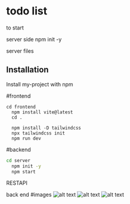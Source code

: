 
# todo list

to start


server side
npm init -y

server files

## Installation

Install my-project with npm


#frontend
```frontend
cd frontend
  npm install vite@latest
  cd .

  npm install -D tailwindcss
  npx tailwindcss init
  npm run dev
```

#backend
```bash
cd server
  npm init -y
  npm start
```


RESTAPI

back end
#images
![alt text](https://i.postimg.cc/FKhsyx83/Screenshot-2024-02-03-104055.png)
![alt text](https://i.postimg.cc/d11sXVq0/Screenshot-2024-02-03-104326.png)
![alt text](https://i.postimg.cc/ZqjYVdzg/Screenshot-2024-02-03-104109.png)


